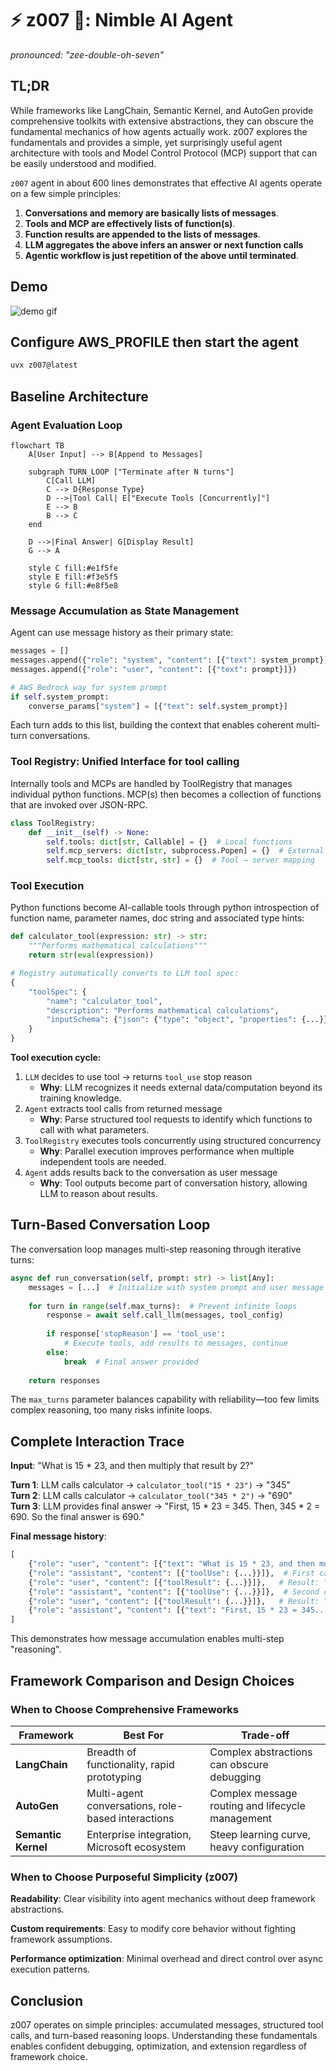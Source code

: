 # ⚡ z007 🤖: Nimble AI Agent
_pronounced: "zee-double-oh-seven"_ 

## TL;DR

While frameworks like LangChain, Semantic Kernel, and AutoGen provide comprehensive toolkits with extensive abstractions, they can obscure the fundamental mechanics of how agents actually work. z007 explores the fundamentals and provides a simple, yet surprisingly useful agent architecture with tools and Model Control Protocol (MCP) support that can be easily understood and modified.

`z007` agent in about 600 lines demonstrates that effective AI agents operate on a few simple principles:

1. **Conversations and memory are basically lists of messages**.
2. **Tools and MCP are effectively lists of function(s)**.
3. **Function results are appended to the lists of messages**.
4. **LLM aggregates the above infers an answer or next function calls**
5. **Agentic workflow is just repetition of the above until terminated**.

## Demo
![demo gif](./demo.gif "Optional title text")

## Configure AWS_PROFILE then start the agent 
```bash
uvx z007@latest
```

## Baseline Architecture

### Agent Evaluation Loop

```mermaid
flowchart TB
    A[User Input] --> B[Append to Messages]

    subgraph TURN_LOOP ["Terminate after N turns"]
        C[Call LLM]
        C --> D{Response Type}
        D -->|Tool Call| E["Execute Tools [Concurrently]"]
        E --> B
        B --> C
    end
    
    D -->|Final Answer| G[Display Result]
    G --> A
    
    style C fill:#e1f5fe
    style E fill:#f3e5f5
    style G fill:#e8f5e8
```

### Message Accumulation as State Management

Agent can use message history as their primary state:

```python
messages = []
messages.append({"role": "system", "content": [{"text": system_prompt}]}) # AWS Bedrock does it a bit differently 
messages.append({"role": "user", "content": [{"text": prompt}]})
```

```python
# AWS Bedrock way for system prompt
if self.system_prompt:
    converse_params["system"] = [{"text": self.system_prompt}]
```

Each turn adds to this list, building the context that enables coherent multi-turn conversations. 

### Tool Registry: Unified Interface for tool calling

Internally tools and MCPs are handled by ToolRegistry that manages individual python functions. MCP(s) then becomes a collection of functions that are invoked over JSON-RPC.

```python
class ToolRegistry:
    def __init__(self) -> None:
        self.tools: dict[str, Callable] = {}  # Local functions
        self.mcp_servers: dict[str, subprocess.Popen] = {}  # External processes
        self.mcp_tools: dict[str, str] = {}  # Tool → server mapping
```

### Tool Execution

Python functions become AI-callable tools through python introspection of function name, parameter names, doc string and associated type hints:

```python
def calculator_tool(expression: str) -> str:
    """Performs mathematical calculations"""
    return str(eval(expression))
```

```python
# Registry automatically converts to LLM tool spec:
{
    "toolSpec": {
        "name": "calculator_tool",
        "description": "Performs mathematical calculations", 
        "inputSchema": {"json": {"type": "object", "properties": {...}}}
    }
}
```

**Tool execution cycle:**
1. `LLM` decides to use tool → returns `tool_use` stop reason
   - **Why**: LLM recognizes it needs external data/computation beyond its training knowledge.
2. `Agent` extracts tool calls from returned message
   - **Why**: Parse structured tool requests to identify which functions to call with what parameters.
3. `ToolRegistry` executes tools concurrently using structured concurrency
   - **Why**: Parallel execution improves performance when multiple independent tools are needed.
4. `Agent` adds results back to the conversation as user message
   - **Why**: Tool outputs become part of conversation history, allowing LLM to reason about results.

## Turn-Based Conversation Loop

The conversation loop manages multi-step reasoning through iterative turns:

```python
async def run_conversation(self, prompt: str) -> list[Any]:
    messages = [...]  # Initialize with system prompt and user message
    
    for turn in range(self.max_turns):  # Prevent infinite loops
        response = await self.call_llm(messages, tool_config)
        
        if response['stopReason'] == 'tool_use':
            # Execute tools, add results to messages, continue
        else:
            break  # Final answer provided
    
    return responses
```

The `max_turns` parameter balances capability with reliability—too few limits complex reasoning, too many risks infinite loops.

## Complete Interaction Trace

**Input**: "What is 15 * 23, and then multiply that result by 2?"

**Turn 1**: LLM calls calculator → `calculator_tool("15 * 23")` → "345"  
**Turn 2**: LLM calls calculator → `calculator_tool("345 * 2")` → "690"  
**Turn 3**: LLM provides final answer → "First, 15 * 23 = 345. Then, 345 * 2 = 690. So the final answer is 690."

**Final message history**:
```python
[
    {"role": "user", "content": [{"text": "What is 15 * 23, and then multiply that result by 2?"}]},
    {"role": "assistant", "content": [{"toolUse": {...}}]},  # First calculation
    {"role": "user", "content": [{"toolResult": {...}}]},   # Result: "345"
    {"role": "assistant", "content": [{"toolUse": {...}}]},  # Second calculation  
    {"role": "user", "content": [{"toolResult": {...}}]},   # Result: "690"
    {"role": "assistant", "content": [{"text": "First, 15 * 23 = 345..."}]}
]
```

This demonstrates how message accumulation enables multi-step "reasoning".

## Framework Comparison and Design Choices

### When to Choose Comprehensive Frameworks

| Framework | Best For | Trade-off |
|-----------|----------|-----------|
| **LangChain** | Breadth of functionality, rapid prototyping | Complex abstractions can obscure debugging |
| **AutoGen** | Multi-agent conversations, role-based interactions | Complex message routing and lifecycle management |
| **Semantic Kernel** | Enterprise integration, Microsoft ecosystem | Steep learning curve, heavy configuration |


### When to Choose Purposeful Simplicity (z007)

**Readability**: Clear visibility into agent mechanics without deep framework abstractions.

**Custom requirements**: Easy to modify core behavior without fighting framework assumptions.

**Performance optimization**: Minimal overhead and direct control over async execution patterns.

## Conclusion

z007 operates on simple principles: accumulated messages, structured tool calls, and turn-based reasoning loops. Understanding these fundamentals enables confident debugging, optimization, and extension regardless of framework choice.

